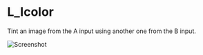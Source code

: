 # L_Icolor

Tint an image from the A input using another one from the B input.


![Screenshot](L_Icolor_snap.png)